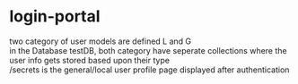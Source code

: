 # login-portal

two category of user models are defined L and G <br/>
in the Database testDB, both category have seperate collections where the user info gets stored based upon their type<br/>
/secrets is the general/local user profile page displayed after authentication
